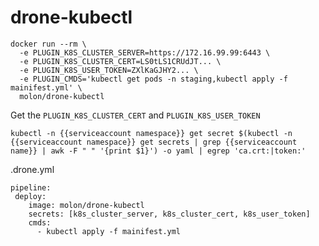 # drone-kubectl

```
docker run --rm \
  -e PLUGIN_K8S_CLUSTER_SERVER=https://172.16.99.99:6443 \
  -e PLUGIN_K8S_CLUSTER_CERT=LS0tLS1CRUdJT... \
  -e PLUGIN_K8S_USER_TOKEN=ZXlKaGJHY2... \
  -e PLUGIN_CMDS='kubectl get pods -n staging,kubectl apply -f mainifest.yml' \
  molon/drone-kubectl
```

Get the `PLUGIN_K8S_CLUSTER_CERT` and `PLUGIN_K8S_USER_TOKEN`
```
kubectl -n {{serviceaccount namespace}} get secret $(kubectl -n {{serviceaccount namespace}} get secrets | grep {{serviceaccount name}} | awk -F " " '{print $1}') -o yaml | egrep 'ca.crt:|token:'
```

.drone.yml
```
pipeline:
 deploy:
    image: molon/drone-kubectl
    secrets: [k8s_cluster_server, k8s_cluster_cert, k8s_user_token]
    cmds:
      - kubectl apply -f mainifest.yml
```